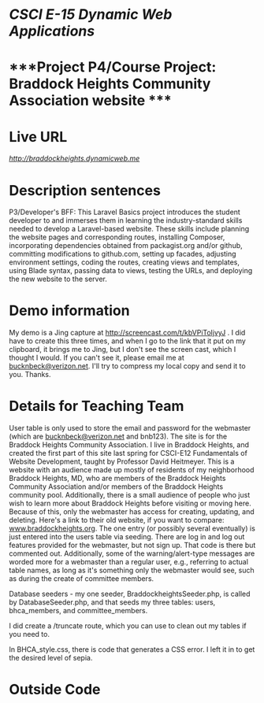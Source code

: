 # ***CSCI E-15 Dynamic Web Applications***
# ***Project P4/Course Project: Braddock Heights Community Association website ***
 
# **Live URL**
*http://braddockheights.dynamicweb.me*

# **Description sentences**
P3/Developer's BFF: This Laravel Basics project introduces the student developer to and immerses them 
in learning the industry-standard skills needed to develop a Laravel-based website.  These skills include 
planning the website pages and corresponding routes, installing Composer, incorporating dependencies 
obtained from packagist.org and/or github, committing modifications to github.com, setting up facades, 
adjusting environment settings, coding the routes, creating views and templates, using Blade syntax, 
passing data to views, testing the URLs, and deploying the new website to the server.

# **Demo information** 
My demo is a Jing capture at http://screencast.com/t/kbVPiToljvyJ .  I did have to create this three
times, and when I go to the link that it put on my clipboard, it brings me to Jing, but I don't see the screen cast, 
which I thought I would.  If you can't see it, please email me at bucknbeck@verizon.net.  I'll try to compress my 
local copy and send it to you.  Thanks.

# **Details for Teaching Team**
<!--
No login is required.
Extra Challenges:
Make it look nice.
Input validation was implemented by using radio buttons and select boxes containing only valid values.
(If nothing is selected, the defaulted settings are used).
-->
User table is only used to store the email and password for the webmaster (which are bucknbeck@verizon.net and bnb123).
The site is for the Braddock Heights Community Association.  I live in Braddock Heights, and created the first part of 
this site last spring for CSCI-E12 Fundamentals of Website Development, taught by Professor David Heitmeyer.  This is a 
website with an audience made up mostly of residents of my neighborhood Braddock Heights, MD, who are members of the 
Braddock Heights Community Association and/or members of the Braddock Heights community pool.  Additionally, there is a 
small audience of people who just wish to learn more about Braddock Heights before visiting or moving here.  Because of this,
only the webmaster has access for creating, updating, and deleting.  Here's a link to their old website, if you 
want to compare: www.braddockheights.org.  The one entry (or possibly several eventually) is just entered into the users
table via seeding.  There are log in and log out features provided for the webmaster, but not sign up.  That code is there
but commented out.  Additionally, some of the warning/alert-type messages are worded more for a webmaster than a regular
user, e.g., referring to actual table names, as long as it's something only the webmaster would see, such as during the 
create of committee members.

Database seeders  - my one seeder, BraddockheightsSeeder.php, is called by DatabaseSeeder.php, and that seeds
my three tables: users, bhca_members, and committee_members.

I did create a /truncate route, which you can use to clean out my tables if you need to.

In BHCA_style.css, there is code that generates a CSS error.  I left it in to get the desired
level of sepia.

# **Outside Code**
